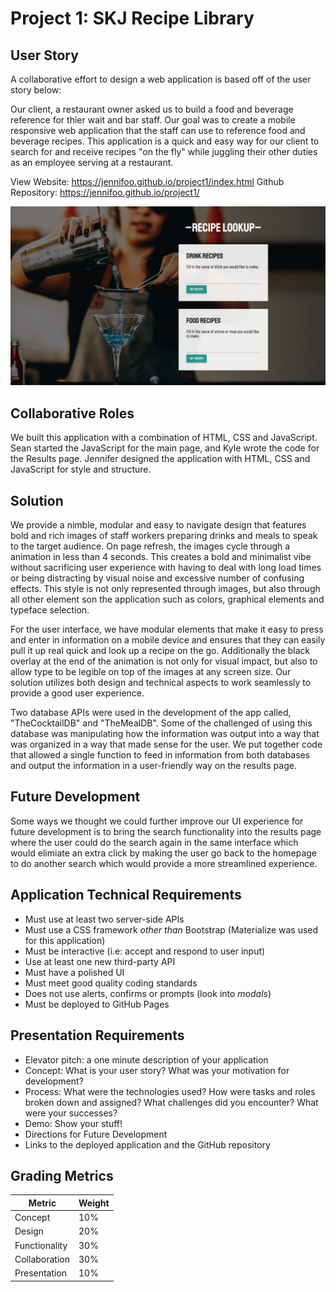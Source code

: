 # Project 1: SKJ Recipe Library

## User Story

A collaborative effort to design a web application is based off of the user story below:

Our client, a restaurant owner asked us to build a food and beverage reference for thier wait and bar staff. Our goal was to create a mobile responsive web application that the staff can use to reference food and beverage recipes. This application is a quick and easy way for our client to search for and receive recipes "on the fly" while juggling their other duties as an employee serving at a restaurant.

View Website: https://jennifoo.github.io/project1/index.html
Github Repository: https://jennifoo.github.io/project1/

<img src="images/app-screenshot.png" alt="skj recipe library web application">

## Collaborative Roles
We built this application with a combination of HTML, CSS and JavaScript. Sean started the JavaScript for the main page, and Kyle wrote the code for the Results page. Jennifer designed the application with HTML, CSS and JavaScript for style and structure. 

## Solution
We provide a nimble, modular and easy to navigate design that features bold and rich images of staff workers preparing drinks and meals to speak to the target audience. On page refresh, the images cycle through a animation in less than 4 seconds. This creates a bold and minimalist vibe without sacrificing user experience with having to deal with long load times or being distracting by visual noise and excessive number of confusing effects. This style is not only represented through images, but also through all other element son the application such as colors, graphical elements and typeface selection.

For the user interface, we have modular elements that make it easy to press and enter in information on a mobile device and ensures that they can easily pull it up real quick and look up a recipe on the go. Additionally the black overlay at the end of the animation is not only for visual impact, but also to allow type to be legible on top of the images at any screen size. Our solution utilizes both design and technical aspects to work seamlessly to provide a good user experience.

Two database APIs were used in the development of the app called, "TheCocktailDB" and "TheMealDB". Some of the challenged of using this database was manipulating how the information was output into a way that was organized in a way that made sense for the user. We put together code that allowed a single function to feed in information from both databases and output the information in a user-friendly way on the results page.

## Future Development
Some ways we thought we could further improve our UI experience for future development is to bring the search functionality into the results page where the user could do the search again in the same interface which would elimiate an extra click by making the user go back to the homepage to do another search which would provide a more streamlined experience.

## Application Technical Requirements

* Must use at least two server-side APIs
* Must use a CSS framework _other than_ Bootstrap (Materialize was used for this application)
* Must be interactive (i.e: accept and respond to user input)
* Use at least one new third-party API
* Must have a polished UI
* Must meet good quality coding standards
* Does not use alerts, confirms or prompts (look into _modals_)
* Must be deployed to GitHub Pages

## Presentation Requirements

* Elevator pitch: a one minute description of your application
* Concept: What is your user story? What was your motivation for development?
* Process: What were the technologies used? How were tasks and roles broken down and assigned? What challenges did you encounter? What were your successes?
* Demo: Show your stuff!
* Directions for Future Development
* Links to the deployed application and the GitHub repository


## Grading Metrics 

| Metric        | Weight | 
| ---           | ---    |
| Concept       | 10%    |
| Design        | 20%    |
| Functionality | 30%    |
| Collaboration | 30%    |
| Presentation  | 10%    |

